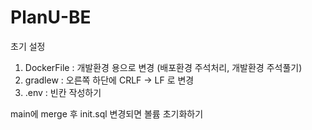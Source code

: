 # PlanU-BE

초기 설정

1. DockerFile : 개발환경 용으로 변경 (배포환경 주석처리, 개발환경 주석풀기)
2. gradlew : 오른쪽 하단에 CRLF -> LF 로 변경
3. .env : 빈칸 작성하기

main에 merge 후 init.sql 변경되면 볼륨 초기화하기
